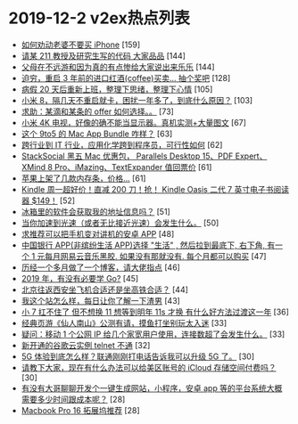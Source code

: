 # 2019-12-2 v2ex热点列表

+ [如何劝动老婆不要买 iPhone](https://www.v2ex.com/t/625138#reply159) [159]
+ [请某 211 教授及研究生写的代码 大家品品](https://www.v2ex.com/t/624954#reply144) [144]
+ [父母在不远游和因为真的有点惨给大家说出来乐乐](https://www.v2ex.com/t/625046#reply144) [144]
+ [迫穷，重启 3 年前的进口红酒(coffee)买卖... 抽个奖吧](https://www.v2ex.com/t/625015#reply128) [128]
+ [病假 20 天后重新上班，整理下思绪，整理下心情](https://www.v2ex.com/t/624973#reply105) [105]
+ [小米 8，隔几天不重启就卡，困扰一年多了，到底什么原因？](https://www.v2ex.com/t/624927#reply103) [103]
+ [求助：某滴和某条的 offer 如何选择。。](https://www.v2ex.com/t/625012#reply73) [73]
+ [小米 4K 电视，好像的确不能当显示器。真机实测+大量图文](https://www.v2ex.com/t/625021#reply67) [67]
+ [这个 9to5 的 Mac App Bundle 咋样？](https://www.v2ex.com/t/625141#reply63) [63]
+ [跨行业到 IT 行业，应用化学跨到程序员，可行性如何](https://www.v2ex.com/t/625066#reply62) [62]
+ [StackSocial 黑五 Mac 优惠包， Parallels Desktop 15、PDF Expert、XMind 8 Pro、iMazing、TextExpander 值回票价](https://www.v2ex.com/t/625223#reply61) [61]
+ [苹果上架了几款内存条，价格...](https://www.v2ex.com/t/625000#reply61) [61]
+ [Kindle 周一超好价！直减 200 刀！抢！ Kindle Oasis 二代 7 英寸电子书阅读器 $149！](https://www.v2ex.com/t/624933#reply52) [52]
+ [冰箱里的软件会获取我的地址信息吗？](https://www.v2ex.com/t/624925#reply51) [51]
+ [当你加速到光速（或者无比接近光速）会发生什么。](https://www.v2ex.com/t/625014#reply50) [50]
+ [求推荐可以把手机变对讲机的安卓 APP](https://www.v2ex.com/t/624907#reply48) [48]
+ [中国银行 APP(非缤纷生活 APP)选择 "生活" , 然后拉到最底下, 右下角, 有一个 1 元每月网易云音乐黑胶. 如果没有那就没有. 每个月都可以购买](https://www.v2ex.com/t/624931#reply47) [47]
+ [历经一个多月做了一个博客，请大佬指点](https://www.v2ex.com/t/625105#reply46) [46]
+ [2019 年，有没有必要学 Go?](https://www.v2ex.com/t/625143#reply45) [45]
+ [北京往返西安坐飞机合适还是坐高铁合适？](https://www.v2ex.com/t/624930#reply44) [44]
+ [我这个站怎么样，每日让你了解一下渣男](https://www.v2ex.com/t/625111#reply43) [43]
+ [小 7 扛不住了 但不想换 11 想等到明年 11s 才换 有什么好方法过渡这一年](https://www.v2ex.com/t/625069#reply36) [36]
+ [经典页游《仙人南山》公测有请，摸鱼打坐别玩太入迷](https://www.v2ex.com/t/624989#reply33) [33]
+ [疑问：移动 1 个公网 IP 给几个家宽用户使用，连接数超了会发生什么。](https://www.v2ex.com/t/625110#reply33) [33]
+ [新开通的谷歌云实例 telnet 不通](https://www.v2ex.com/t/624998#reply32) [32]
+ [5G 体验到底怎么样？联通刚刚打电话告诉我可以升级 5G 了。](https://www.v2ex.com/t/624986#reply30) [30]
+ [请教下大家，现在有什么办法可以给美区账号的 iCloud 存储空间付费吗？](https://www.v2ex.com/t/625060#reply30) [30]
+ [有没有大哥聊聊开发个一键生成网站，小程序，安卓 app 等的平台系统大概需要多少时间跟成本呢？](https://www.v2ex.com/t/625161#reply28) [28]
+ [Macbook Pro 16 拓展坞推荐](https://www.v2ex.com/t/624920#reply28) [28]
